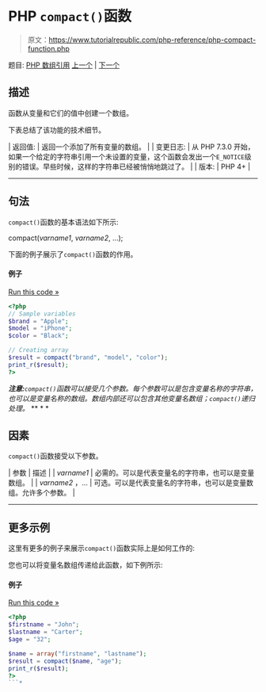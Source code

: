 # PHP `compact()`函数

> 原文：<https://www.tutorialrepublic.com/php-reference/php-compact-function.php>

题目: [PHP 数组引用](php-array-functions.php) [上一个](php-asort-function.php) | [下一个](php-count-function.php)

## 描述

函数从变量和它们的值中创建一个数组。

下表总结了该功能的技术细节。

| 返回值: | 返回一个添加了所有变量的数组。 |
| 变更日志: | 从 PHP 7.3.0 开始，如果一个给定的字符串引用一个未设置的变量，这个函数会发出一个`E_NOTICE`级别的错误。早些时候，这样的字符串已经被悄悄地跳过了。 |
| 版本: | PHP 4+ |

* * *

## 句法

`compact()`函数的基本语法如下所示:

compact(*varname1*, *varname2*, ...);

下面的例子展示了`compact()`函数的作用。

#### 例子

[Run this code »](../codelab.php?topic=php&file=create-an-array-from-variables-and-their-values "Run this code to view the output")

```php
<?php
// Sample variables
$brand = "Apple";
$model = "iPhone";
$color = "Black";

// Creating array 
$result = compact("brand", "model", "color");
print_r($result);
?>
```

 ***注意:**`compact()`函数可以接受几个参数。每个参数可以是包含变量名称的字符串，也可以是变量名称的数组。数组内部还可以包含其他变量名数组；`compact()`递归处理。*  ** * *

## 因素

`compact()`函数接受以下参数。

| 参数 | 描述 |
| *varname1* | 必需的。可以是代表变量名的字符串，也可以是变量数组。 |
| *varname2* ，... | 可选。可以是代表变量名的字符串，也可以是变量数组。允许多个参数。 |

* * *

## 更多示例

这里有更多的例子来展示`compact()`函数实际上是如何工作的:

您也可以将变量名数组传递给此函数，如下例所示:

#### 例子

[Run this code »](../codelab.php?topic=php&file=create-an-array-from-array-of-variable-names "Run this code to view the output")

```php
<?php
$firstname = "John";
$lastname = "Carter";
$age = "32";

$name = array("firstname", "lastname");
$result = compact($name, "age");
print_r($result);
?>
```*